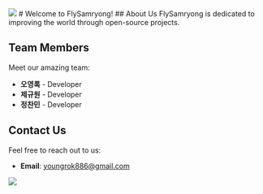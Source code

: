 <img src="https://capsule-render.vercel.app/api?type=waving&color=BDBDC8&height=100&section=header" />
# Welcome to FlySamryong!
## About Us
FlySamryong is dedicated to improving the world through open-source projects.

## Team Members
Meet our amazing team:
- **오영록** - Developer
- **제규원** - Developer
- **정찬민** - Developer

## Contact Us
Feel free to reach out to us:
- **Email**: youngrok886@gmail.com
<img src="https://capsule-render.vercel.app/api?type=waving&color=BDBDC8&height=100&section=footer" />

